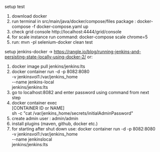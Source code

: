 setup test

1. download docker
2. run terminal in src/main/java/docker/compose/files package : docker-compose -f docker-compose.yaml up
3. check grid console http://localhost:4444/grid/console
4. for scale instance run command: docker-compose scale chrome=5
5. run: mvn -pl selenium-docker clean test

setup jenkins-docker -> https://rangle.io/blog/running-jenkins-and-persisting-state-locally-using-docker-2/
or: 

1. docker image pull jenkins/jenkins:lts
2. docker container run -d -p 8082:8080 \
       -v jenkinsvol1:/var/jenkins_home \
       --name jenkins-local \
       jenkins/jenkins:lts
3. go to localhost:8082 and enter password using command from next step
4. docker container exec \
       [CONTAINER ID or NAME] \
       sh -c "cat /var/jenkins_home/secrets/initialAdminPassword"
5. create admin user : admin/admin       
6. install plugins (maven, github, docker etc.)   
7. for starting after shut down use:
   docker container run -d -p 8082:8080 \
    -v jenkinsvol1:/var/jenkins_home \
    --name jenkinslocal \
    jenkins/jenkins:lts  
    
    
    
    

                    


